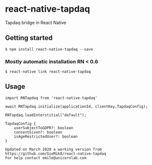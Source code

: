 # react-native-tapdaq
Tapdaq bridge in React Native

## Getting started
`$ npm install react-native-tapdaq --save`

### Mostly automatic installation RN < 0.6
`$ react-native link react-native-tapdaq`

## Usage

`import RNTapdaq from 'react-native-tapdaq'`

`await RNTapdaq.initialize(applicationId, clientKey,TapdaqConfig);`

`RNTapdaq.loadInterstitial("default");`

```
TapdaqConfig {
    userSubjectToGDPR?: boolean
    consentGiven?: boolean
    isAgeRestrictedUser?: boolean
}

Updated on March 2020 a working version from https://github.com/GieMik8/react-native-tapdaq
For help contact emile@unicornlab.com
